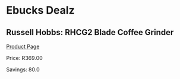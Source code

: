 
# Ebucks Dealz
## Russell Hobbs: RHCG2 Blade Coffee Grinder
[Product Page](https://www.ebucks.com/web/shop/productSelected.do?prodId=1058680683&catId=704984897)

Price: R369.00

Savings: 80.0


	